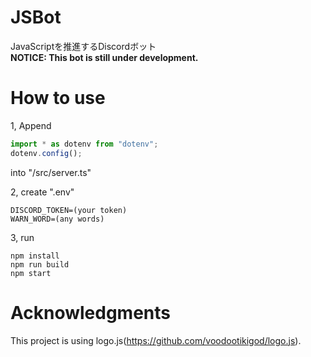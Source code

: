 # JSBot
JavaScriptを推進するDiscordボット  
**NOTICE: This bot is still under development.**

# How to use
1, Append
```ts
import * as dotenv from "dotenv";
dotenv.config();
```
into "/src/server.ts"  

2, create ".env"  
```
DISCORD_TOKEN=(your token)
WARN_WORD=(any words)
```
3, run  
```
npm install
npm run build
npm start
```
# Acknowledgments
This project is using logo.js(https://github.com/voodootikigod/logo.js).
